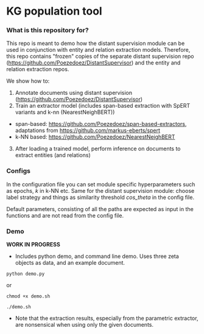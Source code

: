 # KG population tool #

### What is this repository for? ###

This repo is meant to demo how the distant supervision module can be used in conjunction with entity and relation extraction models. 
Therefore, this repo contains "frozen" copies of the separate distant supervision repo (https://github.com/Poezedoez/DistantSupervisor) and the entity and relation extraction repos.

We show how to:

1) Annotate documents using distant supervision (https://github.com/Poezedoez/DistantSupervisor)
2) Train an extractor model (includes span-based extraction with SpERT variants and k-nn (NearestNeighBERT))
  * span-based: https://github.com/Poezedoez/span-based-extractors, adaptations from https://github.com/markus-eberts/spert
  * k-NN based: https://github.com/Poezedoez/NearestNeighBERT
3) After loading a trained model, perform inference on documents to extract entities (and relations)

### Configs ###
In the configuration file you can set module specific hyperparameters such as epochs, _k_ in k-NN etc.
Same for the distant supervision module: choose label strategy and things as similarity threshold _cos\_theta_ in the config file.

Default parameters, consisting of all the paths are expected as input in the functions and are not read from the config file.

### Demo ###

**WORK IN PROGRESS**

* Includes python demo, and command line demo. Uses three zeta objects as data, and an example document.

``` 
python demo.py 
```

or

```
chmod +x demo.sh

./demo.sh
```

* Note that the extraction results, especially from the parametric extractor, are nonsensical when using only the given documents. 
